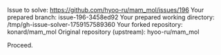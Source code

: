 Issue to solve: https://github.com/hyoo-ru/mam_mol/issues/196
Your prepared branch: issue-196-3458ed92
Your prepared working directory: /tmp/gh-issue-solver-1759157589360
Your forked repository: konard/mam_mol
Original repository (upstream): hyoo-ru/mam_mol

Proceed.